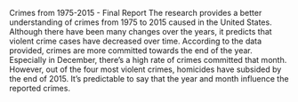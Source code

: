 Crimes from 1975-2015 - Final Report
The research provides a better understanding of crimes from 1975 to 2015 caused in the United States. Although there have been many changes over the years, it predicts that violent crime cases have decreased over time. According to the data provided, crimes are more committed towards the end of the year. Especially in December, there’s a high rate of crimes committed that month. However, out of the four most violent crimes, homicides have subsided by the end of 2015. It’s predictable to say that the year and month influence the reported crimes.
